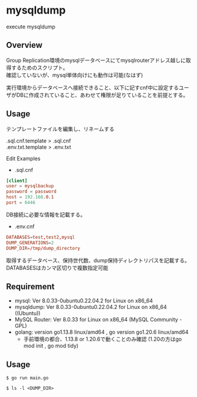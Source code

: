 # mysqldump

execute mysqldump

## Overview

Group Replication環境のmysqlデータベースにてmysqlrouterアドレス越しに取得するためのスクリプト。  
確認していないが、mysql単体向けにも動作は可能(なはず)

実行環境からデータベースへ接続できること、以下に記すcnf中に設定するユーザがDBに作成されていること、あわせて権限が足りていることを前提とする。

## Usage
テンプレートファイルを編集し、リネームする

.sql.cnf.template > .sql.cnf  
.env.txt.template > .env.txt

Edit Examples  

- .sql.cnf
```.sql.cnf
[client]
user = mysqlbackup
password = password
host = 192.168.0.1
port = 6446
```
DB接続に必要な情報を記載する。

- .env.cnf
```.env.cnf
DATABASES=test,test2,mysql
DUMP_GENERATIONS=2
DUMP_DIR=/tmp/dump_directory
```
取得するデータベース、保持世代数、dump保持ディレクトリパスを記載する。  
DATABASESはカンマ区切りで複数指定可能

## Requirement
- mysql: Ver 8.0.33-0ubuntu0.22.04.2 for Linux on x86_64 
- mysqldump:  Ver 8.0.33-0ubuntu0.22.04.2 for Linux on x86_64 ((Ubuntu))
- MySQL Router:  Ver 8.0.33 for Linux on x86_64 (MySQL Community - GPL)
- golang: version go1.13.8 linux/amd64 , go version go1.20.6 linux/amd64
  - 手前環境の都合、1.13.8 or 1.20.6で動くことのみ確認 (1.20の方はgo mod init , go mod tidy)


## Usage
```
$ go run main.go

$ ls -l <DUMP_DIR>
```
